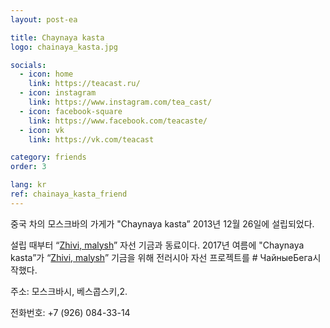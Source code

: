 ```yaml
---
layout: post-ea

title: Chaynaya kasta
logo: chainaya_kasta.jpg

socials:
  - icon: home
    link: https://teacast.ru/
  - icon: instagram
    link: https://www.instagram.com/tea_cast/
  - icon: facebook-square
    link: https://www.facebook.com/teacaste/
  - icon: vk
    link: https://vk.com/teacast

category: friends
order: 3

lang: kr
ref: chainaya_kasta_friend
---
```


중국 차의 모스크바의 가게가 "Chaynaya kasta” 2013년 12월 26일에 설립되었다.

설립 때부터 “<a href="https://fondzhivimalysh.ru/" target="_blank">Zhivi, malysh</a>” 자선 기금과 동료이다. 2017년 여름에 "Chaynaya kasta”가 “<a href="https://fondzhivimalysh.ru/" target="_blank">Zhivi, malysh</a>” 기금을 위해 전러시아 자선 프로젝트를 # ЧайныеБега시작했다.

주소: 모스크바시, 베스콥스키,2.

전화번호: +7 (926) 084-33-14




